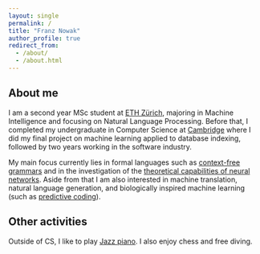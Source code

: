 ```yaml
---
layout: single
permalink: /
title: "Franz Nowak"
author_profile: true
redirect_from: 
  - /about/
  - /about.html
---
```



## About me
I am a second year MSc student at [ETH Zürich](https://ethz.ch/), majoring in Machine Intelligence and focusing on Natural Language Processing. Before that, I completed my undergraduate in Computer Science at [Cambridge](https://www.cam.ac.uk/) where I did my final project on machine learning applied to database indexing, followed by two years working in the software industry.

My main focus currently lies in formal languages such as [context-free grammars](https://aclanthology.org/2023.acl-short.6/) and in the investigation of the [theoretical capabilities of neural networks](https://arxiv.org/abs/2310.12942). Aside from that I am also interested in machine translation, natural language generation, and biologically inspired machine learning (such as [predictive coding](/assets/documents/Predictive_Coding.pdf)).


## Other activities

Outside of CS, I like to play [Jazz piano](https://www.instagram.com/franznowakjazz). I also enjoy chess and free diving.